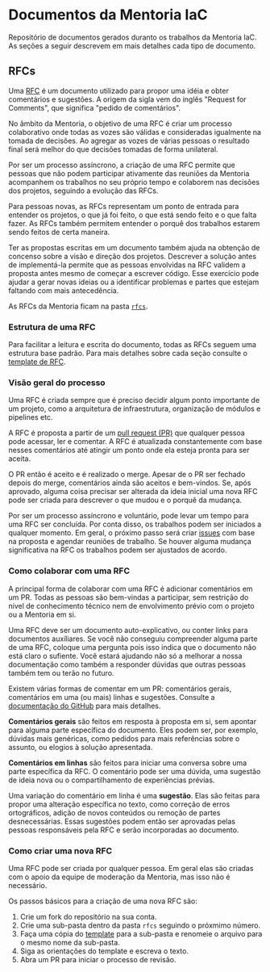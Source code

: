 # Documentos da Mentoria IaC

Repositório de documentos gerados duranto os trabalhos da Mentoria IaC. As
seções a seguir descrevem em mais detalhes cada tipo de documento.

## RFCs

Uma [RFC][wiki_rfc] é um documento utilizado para propor uma idéia e obter
comentários e sugestões. A origem da sigla vem do inglês "Request for
Comments", que significa "pedido de comentários".

No âmbito da Mentoria, o objetivo de uma RFC é criar um processo colaborativo
onde todas as vozes são válidas e consideradas igualmente na tomada de
decisões. Ao agregar as vozes de várias  pessoas o resultado final será melhor
do que decisões tomadas de forma unilateral.

Por ser um processo assíncrono, a criação de uma RFC permite que pessoas que
não podem participar ativamente das reuniões da Mentoria acompanhem os
trabalhos no seu próprio tempo e colaborem nas decisões dos projetos, seguindo
a evolução das RFCs.

Para pessoas novas, as RFCs representam um ponto de entrada para entender os
projetos, o que já foi feito, o que está sendo feito e o que falta fazer. As
RFCs também permitem entender o porquê dos trabalhos estarem sendo feitos de
certa maneira.

Ter as propostas escritas em um documento também ajuda na obtenção de concenso
sobre a visão e direção dos projetos. Descrever a solução antes de
implementá-la permite que as pessoas envolvidas na RFC validem a proposta antes
mesmo de começar a escrever código. Esse exercício pode ajudar a gerar novas
ideias ou a identificar problemas e partes que estejam faltando com mais
antecedência.

As RFCs da Mentoria ficam na pasta [`rfcs`][rfcs].

### Estrutura de uma RFC

Para facilitar a leitura e escrita do documento, todas as RFCs seguem uma
estrutura base padrão. Para mais detalhes sobre cada seção consulte o [template
de RFC][rfc_template].

### Visão geral do processo

Uma RFC é criada sempre que é preciso decidir algum ponto importante de um
projeto, como a arquitetura de infraestrutura, organização de módulos e
pipelines etc.

A RFC é proposta a partir de um [pull request (PR)][glossario_pr] que qualquer
pessoa pode acessar, ler e comentar. A RFC é atualizada constantemente com base
nesses comentários até atingir um ponto onde ela esteja pronta para ser aceita.

O PR então é aceito e é realizado o merge. Apesar de o PR ser fechado depois do
merge, comentários ainda são aceitos e bem-vindos. Se, após aprovado, alguma
coisa precisar ser alterada da ideia inicial uma nova RFC pode ser criada para
descrever o que mudou e o porquê da mudança.

Por ser um processo assíncrono e voluntário, pode levar um tempo para uma RFC
ser concluída. Por conta disso, os trabalhos podem ser iniciados a qualquer
momento. Em geral, o próximo passo será criar [issues][glossario_issue] com
base na proposta e agendar reuniões de trabalho. Se houver alguma mudança
significativa na RFC os trabalhos podem ser ajustados de acordo.

### Como colaborar com uma RFC

A principal forma de colaborar com uma RFC é adicionar comentários em um PR.
Todas as pessoas são bem-vindas a participar, sem restrição do nivel de
conhecimento técnico nem de envolvimento prévio com o projeto ou a Mentoria em
si.

Uma RFC deve ser um documento auto-explicativo, ou conter links para documentos
auxíliares. Se você não conseguiu compreender alguma parte de uma RFC, coloque
uma pergunta pois isso indica que o documento não está claro o sufiente. Você
estará ajudando não só a melhorar a nossa documentação como também a responder
dúvidas que outras pessoas também tem ou terão no futuro.

Existem várias formas de comentar em um PR: comentários gerais, comentários em
uma (ou mais) linhas e sugestões. Consulte a [documentação do
GitHub][gh_pr_docs] para mais detalhes.

**Comentários gerais** são feitos em resposta à proposta em si, sem apontar
para alguma parte específica do documento. Eles podem ser, por exemplo, dúvidas
mais genéricas, como pedidos para mais referências sobre o assunto, ou elogios
à solução apresentada.

**Comentários em linhas** são feitos para iniciar uma conversa sobre uma parte
específica da RFC. O comentário pode ser uma dúvida, uma sugestão de ideia nova
ou o compartilhamento de experiências prévias.

Uma variação do comentário em linha é uma **sugestão**. Elas são feitas para
propor uma alteração específica no texto, como correção de erros ortográficos,
adição de novos conteúdos ou remoção de partes desnecessárias. Essas sugestões
podem então ser aprovadas pelas pessoas responsáveis pela RFC e serão
incorporadas ao documento.

### Como criar uma nova RFC

Uma RFC pode ser criada por qualquer pessoa. Em geral elas são criadas com o
apoio da equipe de moderação da Mentoria, mas isso não é necessário.

Os passos básicos para a criação de uma nova RFC são:

1. Crie um fork do repositório na sua conta.
2. Crie uma sub-pasta dentro da pasta `rfcs` seguindo o próxmimo número.
3. Faça uma cópia do [template][rfc_template] para a sub-pasta e renomeie o
   arquivo para o mesmo nome da sub-pasta.
4. Siga as orientações do template e escreva o texto.
5. Abra um PR para iniciar o processo de revisão.

[gh_pr_docs]: https://docs.github.com/pt/pull-requests/collaborating-with-pull-requests/reviewing-changes-in-pull-requests/commenting-on-a-pull-request
[glossario_issue]: https://github.com/mentoriaiac/glossario#issue
[glossario_pr]: https://github.com/mentoriaiac/glossario#pull-request
[rfc_template]: rfcs/.template.md
[rfcs]: rfcs
[wiki_rfc]: https://pt.wikipedia.org/wiki/Request_for_Comments
